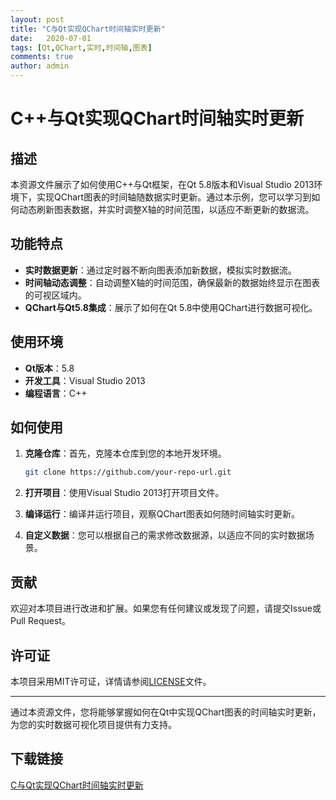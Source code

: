 ```yaml
---
layout: post
title: "C与Qt实现QChart时间轴实时更新"
date:   2020-07-01
tags: [Qt,QChart,实时,时间轴,图表]
comments: true
author: admin
---
```

# C++与Qt实现QChart时间轴实时更新

## 描述
本资源文件展示了如何使用C++与Qt框架，在Qt 5.8版本和Visual Studio 2013环境下，实现QChart图表的时间轴随数据实时更新。通过本示例，您可以学习到如何动态刷新图表数据，并实时调整X轴的时间范围，以适应不断更新的数据流。

## 功能特点
- **实时数据更新**：通过定时器不断向图表添加新数据，模拟实时数据流。
- **时间轴动态调整**：自动调整X轴的时间范围，确保最新的数据始终显示在图表的可视区域内。
- **QChart与Qt5.8集成**：展示了如何在Qt 5.8中使用QChart进行数据可视化。

## 使用环境
- **Qt版本**：5.8
- **开发工具**：Visual Studio 2013
- **编程语言**：C++

## 如何使用
1. **克隆仓库**：首先，克隆本仓库到您的本地开发环境。
   ```bash
   git clone https://github.com/your-repo-url.git
   ```

2. **打开项目**：使用Visual Studio 2013打开项目文件。

3. **编译运行**：编译并运行项目，观察QChart图表如何随时间轴实时更新。

4. **自定义数据**：您可以根据自己的需求修改数据源，以适应不同的实时数据场景。

## 贡献
欢迎对本项目进行改进和扩展。如果您有任何建议或发现了问题，请提交Issue或Pull Request。

## 许可证
本项目采用MIT许可证，详情请参阅[LICENSE](LICENSE)文件。

---

通过本资源文件，您将能够掌握如何在Qt中实现QChart图表的时间轴实时更新，为您的实时数据可视化项目提供有力支持。

## 下载链接

[C与Qt实现QChart时间轴实时更新](https://pan.quark.cn/s/8d6553420090)